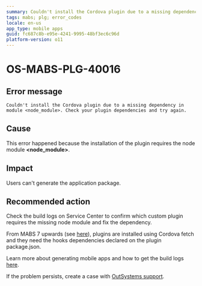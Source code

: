 ```yaml
---
summary: Couldn't install the Cordova plugin due to a missing dependency in module <node_module>. Check your plugin dependencies and try again.
tags: mabs; plg; error_codes
locale: en-us
app_type: mobile apps
guid: fc687c8b-e95e-4241-9995-48bf3ec6c96d
platform-version: o11
---
```


# OS-MABS-PLG-40016

## Error message

`Couldn't install the Cordova plugin due to a missing dependency in module
<node_module>. Check your plugin dependencies and try again.`

## Cause

This error happened because the installation of the plugin requires the node
module **&lt;node_module&gt;**.

## Impact

Users can't generate the application package.

## Recommended action

Check the build logs on Service Center to confirm which custom plugin requires
the missing node module and fix the dependency.

From MABS 7 upwards (see
[here](https://success.outsystems.com/Support/Release_Notes/Mobile_Apps_Build_Service_Versions/MABS_7_Release_notes#:~:text=Xcode%20required%20in%20package.json)),
plugins are installed using Cordova fetch and they need the hooks
dependencies declared on the plugin package.json.

Learn more about generating mobile apps and how to get the build logs
[here](https://success.outsystems.com/Documentation/11/Delivering_Mobile_Apps/Generate_and_Distribute_Your_Mobile_App#download-mobile-app-build-logs).

If the problem persists, create a case with [OutSystems
support](https://www.outsystems.com/support/portal/open-support-case?ErrorCode=OS-MABS-PLG-40016).
